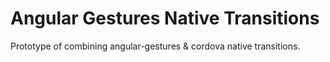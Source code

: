 # Angular Gestures Native Transitions
Prototype of combining angular-gestures &amp; cordova native transitions.
